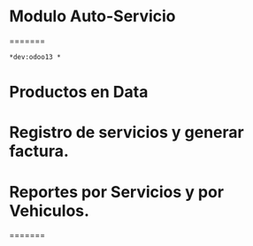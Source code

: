 # Modulo Auto-Servicio

=======

``*dev:odoo13 *``

# Productos en Data
# Registro de servicios y generar factura.
# Reportes por Servicios y por Vehiculos.
=======
